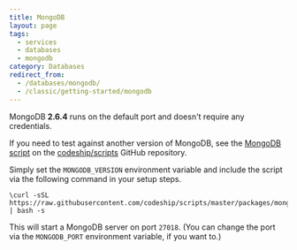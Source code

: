 ```yaml
---
title: MongoDB
layout: page
tags:
  - services
  - databases
  - mongodb
category: Databases
redirect_from:
  - /databases/mongodb/
  - /classic/getting-started/mongodb
---
```

MongoDB **2.6.4** runs on the default port and doesn't require any credentials.

If you need to test against another version of MongoDB, see the [MongoDB script](https://github.com/codeship/scripts/blob/master/packages/mongodb.sh) on the [codeship/scripts](https://github.com/codeship/scripts) GitHub repository.

Simply set the `MONGODB_VERSION` environment variable and include the script via the following command in your setup steps.

```shell
\curl -sSL https://raw.githubusercontent.com/codeship/scripts/master/packages/mongodb.sh | bash -s
```

This will start a MongoDB server on port `27018`. (You can change the port via the `MONGODB_PORT` environment variable, if you want to.)
